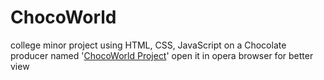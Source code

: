 # ChocoWorld
college minor project using HTML, CSS, JavaScript on a Chocolate producer named 
'[ChocoWorld Project](http://127.0.0.1:5501/index.html)'
open it in opera browser for better view
